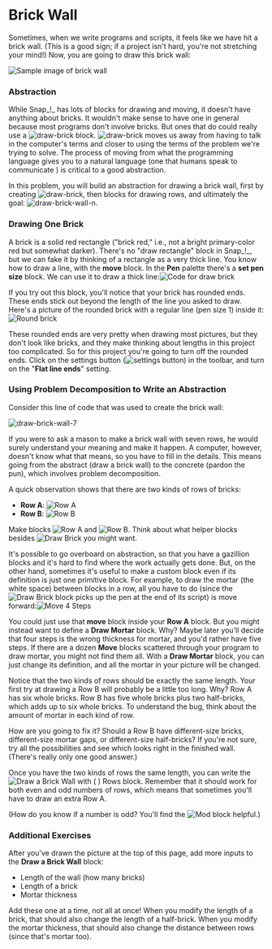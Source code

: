 # Brick Wall

Sometimes, when we write programs and scripts, it feels like we have hit a brick wall. \(This is a good sign; if a project isn't hard, you're not stretching your mind!\) Now, you are going to draw this brick wall:

![Sample image of brick wall](https://beautyjoy.github.io/bjc-r/img/abstraction/new-brickwall/wall.png)

### Abstraction

While Snap_!_ has lots of blocks for drawing and moving, it doesn't have anything about bricks. It wouldn't make sense to have one in general because most programs don't involve bricks. But ones that do could really use a ![draw-brick](https://beautyjoy.github.io/bjc-r/img/abstraction/new-brickwall/draw-brick.png) block. ![draw-brick](https://beautyjoy.github.io/bjc-r/img/abstraction/new-brickwall/draw-brick.png) moves us away from having to talk in the computer's terms and closer to using the terms of the problem we're trying to solve. The process of moving from what the programming language gives you to a natural language \(one that humans speak to communicate \) is critical to a good abstraction.

In this problem, you will build an abstraction for drawing a brick wall, first by creating ![draw-brick](https://beautyjoy.github.io/bjc-r/img/abstraction/new-brickwall/draw-brick.png), then blocks for drawing rows, and ultimately the goal: ![draw-brick-wall-n](https://beautyjoy.github.io/bjc-r/img/abstraction/new-brickwall/draw-brick-wall-num.png).

### Drawing One Brick

A brick is a solid red rectangle \("brick red," i.e., not a bright primary-color red but somewhat darker\). There's no "draw rectangle" block in Snap_!_, but we can fake it by thinking of a rectangle as a very thick line. You know how to draw a line, with the **move** block. In the **Pen** palette there's a **set pen size** block. We can use it to draw a thick line:![Code for draw brick](https://beautyjoy.github.io/bjc-r/img/abstraction/new-brickwall/draw-brick-code.png)

If you try out this block, you'll notice that your brick has rounded ends. These ends stick out beyond the length of the line you asked to draw. Here's a picture of the rounded brick with a regular line \(pen size 1\) inside it:![Round brick](https://beautyjoy.github.io/bjc-r/img/abstraction/new-brickwall/round-brick.png)

These rounded ends are very pretty when drawing most pictures, but they don't look like bricks, and they make thinking about lengths in this project too complicated. So for this project you're going to turn off the rounded ends. Click on the settings button \(![settings button](https://beautyjoy.github.io/bjc-r/img/sys/settings.png)\) in the toolbar, and turn on the "**Flat line ends**" setting.

### Using Problem Decomposition to Write an Abstraction

Consider this line of code that was used to create the brick wall:

![draw-brick-wall-7](https://beautyjoy.github.io/bjc-r/img/abstraction/new-brickwall/draw-brick-wall-7.png)

If you were to ask a mason to make a brick wall with seven rows, he would surely understand your meaning and make it happen. A computer, however, doesn't know what that means, so you have to fill in the details. This means going from the abstract \(draw a brick wall\) to the concrete \(pardon the pun\), which involves problem decomposition.

A quick observation shows that there are two kinds of rows of bricks:

* **Row A**: ![Row A](https://beautyjoy.github.io/bjc-r/img/abstraction/new-brickwall/row-a.png)
* **Row B**: ![Row B](https://beautyjoy.github.io/bjc-r/img/abstraction/new-brickwall/row-b.png)

Make blocks ![Row A](https://beautyjoy.github.io/bjc-r/img/abstraction/new-brickwall/rowa-block.png) and ![Row B](https://beautyjoy.github.io/bjc-r/img/abstraction/new-brickwall/rowb-block.png). Think about what helper blocks besides ![Draw Brick](https://beautyjoy.github.io/bjc-r/img/abstraction/new-brickwall/draw-brick.png) you might want.

It's possible to go overboard on abstraction, so that you have a gazillion blocks and it's hard to find where the work actually gets done. But, on the other hand, sometimes it's useful to make a custom block even if its definition is just one primitive block. For example, to draw the mortar \(the white space\) between blocks in a row, all you have to do \(since the ![Draw Brick](https://beautyjoy.github.io/bjc-r/img/abstraction/new-brickwall/draw-brick.png) block picks up the pen at the end of its script\) is move forward:![Move 4 Steps](https://beautyjoy.github.io/bjc-r/img/abstraction/new-brickwall/move4.png)

You could just use that **move** block inside your **Row A** block. But you might instead want to define a **Draw Mortar** block. Why? Maybe later you'll decide that four steps is the wrong thickness for mortar, and you'd rather have five steps. If there are a dozen **Move** blocks scattered through your program to draw mortar, you might not find them all. With a **Draw Mortar** block, you can just change its definition, and all the mortar in your picture will be changed.

Notice that the two kinds of rows should be exactly the same length. Your first try at drawing a Row B will probably be a little too long. Why? Row A has six whole bricks. Row B has five whole bricks plus two half-bricks, which adds up to six whole bricks. To understand the bug, think about the amount of mortar in each kind of row.

How are you going to fix it? Should a Row B have different-size bricks, different-size mortar gaps, or different-size half-bricks? If you're not sure, try all the possibilities and see which looks right in the finished wall. \(There's really only one good answer.\)

Once you have the two kinds of rows the same length, you can write the ![Draw a Brick Wall with \( \) Rows](https://beautyjoy.github.io/bjc-r/img/abstraction/new-brickwall/draw-brick-wall-num.png) block. Remember that it should work for both even and odd numbers of rows, which means that sometimes you'll have to draw an extra Row A.

\(How do you know if a number is odd? You'll find the ![Mod](https://beautyjoy.github.io/bjc-r/img/blocks/mod.png) block helpful.\)

### Additional Exercises

After you've drawn the picture at the top of this page, add more inputs to the **Draw a Brick Wall** block:

* Length of the wall \(how many bricks\)
* Length of a brick
* Mortar thickness

Add these one at a time, not all at once! When you modify the length of a brick, that should also change the length of a half-brick. When you modify the mortar thickness, that should also change the distance between rows \(since that's mortar too\).

